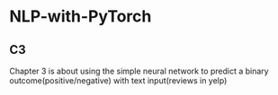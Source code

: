 # NLP-with-PyTorch

## C3
Chapter 3 is about using the simple neural network to predict a binary outcome(positive/negative) with text input(reviews in yelp)
